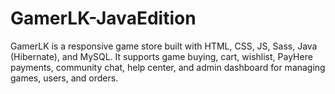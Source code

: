 # GamerLK-JavaEdition
GamerLK is a responsive game store built with HTML, CSS, JS, Sass, Java (Hibernate), and MySQL. It supports game buying, cart, wishlist, PayHere payments, community chat, help center, and admin dashboard for managing games, users, and orders.
